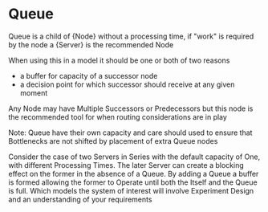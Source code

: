 # Queue
Queue is a child of {Node} without a processing time, if "work" is required by the node a {Server} is the recommended Node

When using this in a model it should be one or both of two reasons
- a buffer for capacity of a successor node
- a decision point for which successor should receive at any given moment  

Any Node may have Multiple Successors or Predecessors but this node is the recommended tool for when routing considerations are in play

Note: Queue have their own capacity and care should used to ensure that Bottlenecks are not shifted by placement of extra Queue nodes

Consider the case of two Servers in Series with the default capacity of One, with different Processing Times. The later Server can create a blocking effect on the former in the absence of a Queue. By adding a Queue a buffer is formed allowing the former to Operate until both the Itself and the Queue is full. Which models the system of interest will involve Experiment Design and an understanding of your requirements

